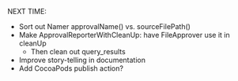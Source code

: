 NEXT TIME:
- Sort out Namer approvalName() vs. sourceFilePath()
- Make ApprovalReporterWithCleanUp: have FileApprover use it in cleanUp
  - Then clean out query_results
- Improve story-telling in documentation
- Add CocoaPods publish action?
